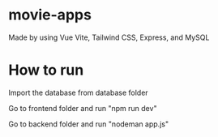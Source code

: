 # movie-apps

Made by using Vue Vite, Tailwind CSS, Express, and MySQL

# How to run 

Import the database from database folder

Go to frontend folder and run "npm run dev"

Go to backend folder and run "nodeman app.js"
